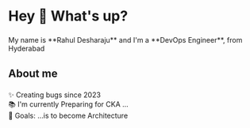 <h1 align="left">Hey 👋 What's up?</h1>

###

<p align="left">My name is **Rahul Desharaju** and I'm a **DevOps Engineer**, from Hyderabad</p>

###

<h2 align="left">About me</h2>

###

<p align="left">✨ Creating bugs since 2023<br>📚 I'm currently Preparing for CKA ...<br>🎯 Goals: ...is to become Architecture<br></p>

###
